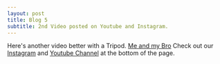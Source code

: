 ```yaml
---
layout: post
title: Blog 5
subtitle: 2nd Video posted on Youtube and Instagram.
---
```


Here's another video better with a Tripod. [Me and my Bro](https://www.youtube.com/watch?v=R8HMjiXfdrE)
Check out our [Instagram](https://www.instagram.com/waikikibros209/) and [Youtube Channel](https://www.youtube.com/@waikikibros209) at the bottom of the page.
